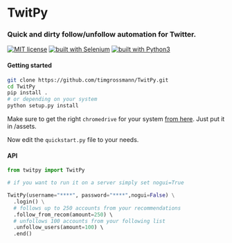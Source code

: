 # TwitPy
### Quick and dirty follow/unfollow automation for Twitter.

[![MIT license](https://img.shields.io/badge/license-MIT-blue.svg)](https://github.com/timgrossmann/InstaPy/blob/master/LICENSE)
[![built with Selenium](https://img.shields.io/badge/built%20with-Selenium-red.svg)](https://github.com/SeleniumHQ/selenium)
[![built with Python3](https://img.shields.io/badge/built%20with-Python3-green.svg)](https://www.python.org/)

#### Getting started
```bash
git clone https://github.com/timgrossmann/TwitPy.git
cd TwitPy
pip install .
# or depending on your system
python setup.py install
```

Make sure to get the right `chromedrive` for your system [from here](https://sites.google.com/a/chromium.org/chromedriver/downloads). Just put it in /assets.

Now edit the `quickstart.py` file to your needs.

#### API
```python
from twitpy import TwitPy

# if you want to run it on a server simply set nogui=True

TwitPy(username="****", password="****",nogui=False) \
  .login() \
  # follows up to 250 accounts from your recommendations
  .follow_from_recom(amount=250) \ 
  # unfollows 100 accounts from your following list
  .unfollow_users(amount=100) \ 
  .end()
```
